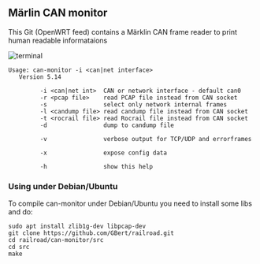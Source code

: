 ## Märlin CAN monitor

This Git (OpenWRT feed) contains a Märklin CAN frame reader to print human readable informataions

![terminal](https://github.com/GBert/railroad/raw/master/can-monitor/docs/can-monitor_5.13_s.png)

```
Usage: can-monitor -i <can|net interface>
   Version 5.14

         -i <can|net int>  CAN or network interface - default can0
         -r <pcap file>    read PCAP file instead from CAN socket
         -s                select only network internal frames
         -l <candump file> read candump file instead from CAN socket
         -t <rocrail file> read Rocrail file instead from CAN socket
         -d                dump to candump file

         -v                verbose output for TCP/UDP and errorframes

         -x                expose config data

         -h                show this help
```

### Using under Debian/Ubuntu

To compile can-monitor under Debian/Ubuntu you need to install some libs and do:
```
sudo apt install zlib1g-dev libpcap-dev
git clone https://github.com/GBert/railroad.git
cd railroad/can-monitor/src
cd src
make
```

